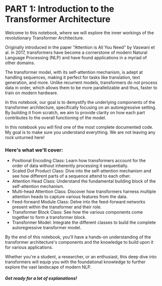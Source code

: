 # PART 1: Introduction to the Transformer Architecture

Welcome to this notebook, where we will explore the inner workings of the revolutionary Transformer Architecture. 

Originally introduced in the paper "Attention is All You Need" by Vaswani et al. in 2017, transformers have become a cornerstone of modern Natural Language Processing (NLP) and have found applications in a myriad of other domains.

The transformer model, with its self-attention mechanism, is adept at handling sequences, making it perfect for tasks like translation, text generation, and more. Unlike recurrent models, transformers do not process data in order, which allows them to be more parallelizable and thus, faster to train on modern hardware.

In this notebook, our goal is to demystify the underlying components of the transformer architecture, specifically focusing on an autoregressive setting. By building it from scratch, we aim to provide clarity on how each part contributes to the overall functioning of the model.

In this notebook you will find one of the most complete documented code. My goal is to make sure you understand everything. We are not leaving any rock unturned here!

### Here's what we'll cover:

* Positional Encoding Class: Learn how transformers account for the order of data without inherently processing it sequentially.
* Scaled Dot Product Class: Dive into the self-attention mechanism and see how different parts of a sequence attend to each other.
* Attention Head Class: Understand the fundamental building block of the self-attention mechanism.
* Multi-head Attention Class: Discover how transformers harness multiple attention heads to capture various features from the data.
* Feed-forward Module Class: Delve into the feed-forward networks present within the transformer and their role.
* Transformer Block Class: See how the various components come together to form a transformer block.
* Transformer Model: Integrate the different classes to build the complete autoregressive transformer model.


By the end of this notebook, you'll have a hands-on understanding of the transformer architecture's components and the knowledge to build upon it for various applications. 

Whether you're a student, a researcher, or an enthusiast, this deep dive into transformers will equip you with the foundational knowledge to further explore the vast landscape of modern NLP.

##### Get ready for a lot of explanations!
